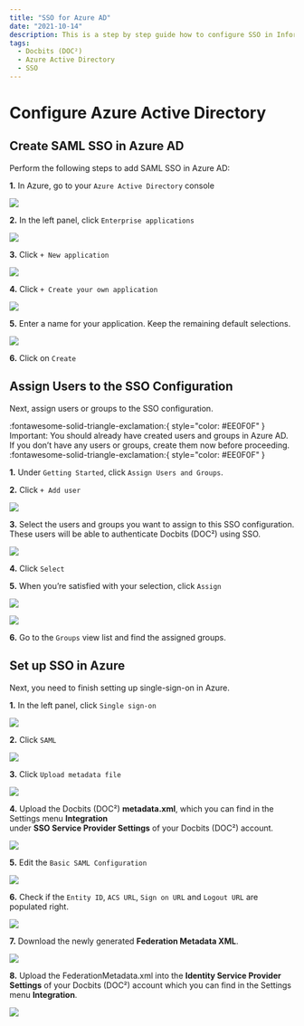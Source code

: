 ```yaml
---
title: "SSO for Azure AD"
date: "2021-10-14"
description: This is a step by step guide how to configure SSO in Infor Cloud. Starting with the prerequisites, getting access to the cloud and checking it to add a new service provider.
tags:
  - Docbits (DOC²)
  - Azure Active Directory
  - SSO
---
```


# Configure Azure Active Directory

## Create SAML SSO in Azure AD

Perform the following steps to add SAML SSO in Azure AD:

**1.** In Azure, go to your `Azure Active Directory` console

![](/_images/docbits/SSO/Azure_1.png)



**2.** In the left panel, click `Enterprise applications`

![](/_images/docbits/SSO/Azure_2.png)



**3.** Click `+ New application`

![](/_images/docbits/SSO/Azure_3.png)




**4.** Click `+ Create your own application`

![](/_images/docbits/SSO/Azure_4.png)



**5.** Enter a name for your application. Keep the remaining default selections.

![](/_images/docbits/SSO/Azure_5.png)



**6.** Click on `Create`


## Assign Users to the SSO Configuration

Next, assign users or groups to the SSO configuration.

:fontawesome-solid-triangle-exclamation:{ style="color: #EE0F0F" }
Important: You should already have created users and groups in Azure AD. If you don’t have any users or groups, create them now before proceeding.
:fontawesome-solid-triangle-exclamation:{ style="color: #EE0F0F" }

**1.** Under `Getting Started`, click `Assign Users and Groups`.


**2.** Click `+ Add user`

![](/_images/docbits/SSO/Azure_6.png)


**3.** Select the users and groups you want to assign to this SSO configuration. These users will be able to authenticate Docbits (DOC²) using SSO.

![](/_images/docbits/SSO/Azure_7.png)



**4.** Click `Select`


**5.** When you’re satisfied with your selection, click `Assign`

![](/_images/docbits/SSO/Azure_8.png)

![](/_images/docbits/SSO/Azure_9.png)




**6.** Go to the `Groups` view list and find the assigned groups.



## Set up SSO in Azure

Next, you need to finish setting up single-sign-on in Azure.

**1.** In the left panel, click `Single sign-on`

![](/_images/docbits/SSO/Azure_10.png)



**2.** Click `SAML`

![](/_images/docbits/SSO/Azure_11.png)



**3.** Click `Upload metadata file`

![](/_images/docbits/SSO/Azure_12.png)



**4.** Upload the Docbits (DOC²) **metadata.xml**, which you can find in the Settings menu **Integration**<br> under **SSO Service Provider Settings** of your Docbits (DOC²) account.

![](/_images/docbits/SSO/Azure_Metadata.png)



**5.** Edit the `Basic SAML Configuration`

![](/_images/docbits/SSO/Azure_13.png)



**6.** Check if the `Entity ID`, `ACS URL`, `Sign on URL` and `Logout URL` are populated right.

![](/_images/docbits/SSO/Azure_13.1.png)


**7.** Download the newly generated **Federation Metadata XML**.

![](/_images/docbits/SSO/Azure_14.png)



**8.** Upload the FederationMetadata.xml into the **Identity Service Provider Settings** of your Docbits (DOC²) account which you can find in the Settings menu **Integration**.

![](/_images/docbits/SSO/Azure_15.png)






